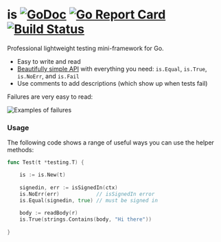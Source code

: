 # is [![GoDoc](https://godoc.org/github.com/matryer/is?status.png)](http://godoc.org/github.com/matryer/is) [![Go Report Card](https://goreportcard.com/badge/github.com/matryer/is)](https://goreportcard.com/report/github.com/matryer/is) [![Build Status](https://travis-ci.org/matryer/is.svg?branch=master)](https://travis-ci.org/matryer/is)
Professional lightweight testing mini-framework for Go.

* Easy to write and read
* [Beautifully simple API](https://godoc.org/github.com/matryer/is) with everything you need: `is.Equal`, `is.True`, `is.NoErr`, and `is.Fail`
* Use comments to add descriptions (which show up when tests fail)

Failures are very easy to read:

![Examples of failures](https://github.com/matryer/is/raw/master/misc/delicious-failures.png)

### Usage

The following code shows a range of useful ways you can use
the helper methods:

```go
func Test(t *testing.T) {

	is := is.New(t)
	
	signedin, err := isSignedIn(ctx)
	is.NoErr(err)            // isSignedIn error
	is.Equal(signedin, true) // must be signed in
	
	body := readBody(r)
	is.True(strings.Contains(body, "Hi there"))
	
}
```
